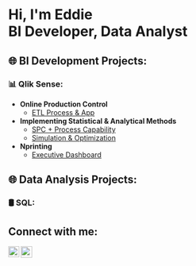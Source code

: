 <h1>Hi, I'm Eddie <br/><a> BI Developer</a>, <a>Data Analyst</a></h1>

<h2>🌐 BI Development Projects:
<h3>📊 Qlik Sense:</h3>
</h2>

- <b>Online Production Control </b>
  - [ETL Process & App](https://github.com/EddieBer/OnlineProductionControl)
- <b>Implementing Statistical & Analytical Methods</b>
  - [SPC + Process Capability](https://github.com/EddieBer/SPC-Process-Capability)
  - [Simulation & Optimization](https://github.com/EddieBer/Simulation) 
  </b>
- <b>Nprinting</b>
  - [Executive Dashboard](https://github.com/EddieBer/Executives_Nprinting)
   <b><i></b></i>
   </b>
<h2>🌐 Data Analysis Projects:
<h3>🛢 SQL:</h3>
<h2> Connect with me:</h2>

[<img align="left" alt="JoshMadakor | LinkedIn" width="22px" src="https://cdn.jsdelivr.net/npm/simple-icons@v3/icons/linkedin.svg" />][linkedin]
<!-- <p>
[<img align="left" alt="JoshMadakor | Twitter" width="22px" src="https://cdn.jsdelivr.net/npm/simple-icons@v3/icons/gmail.svg" />][gmail]
[gmail]: "recipient@email.com">
</p> -->

[linkedin]: https://www.linkedin.com/in/eddie-berdichever-20891013a
<p><a href="mailto:edwardbal89@gmail.com"><img src="https://cdn.jsdelivr.net/npm/simple-icons@v3/icons/gmail.svg" style="width:23px;height:23px;"></a></p>

<!--
**joshmadakor1/joshmadakor1** is a ✨ _special_ ✨ repository because its `README.md` (this file) appears on your GitHub profile.

Here are some ideas to get you started:

- 🔭 I’m currently working on ...
- 🌱 I’m currently learning ...
- 👯 I’m looking to collaborate on ...
- 🤔 I’m looking for help with ...
- 💬 Ask me about ...
- 📫 How to reach me: ...
- 😄 Pronouns: ...
- ⚡ Fun fact: ...
-->
